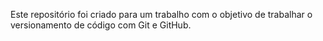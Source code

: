 Este repositório foi criado para um trabalho com o objetivo de trabalhar o versionamento de código com Git e GitHub.


